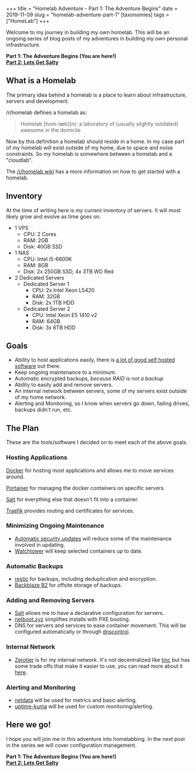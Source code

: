 +++
title = "Homelab Adventure - Part 1: The Adventure Begins"
date = 2019-11-09
slug = "homelab-adventure-part-1"
[taxonomies]
tags = ["HomeLab"]
+++

Welcome to my journey in building my own homelab. This will be an ongoing series of blog posts of my adventures in building my own personal infrastructure.

<!-- more -->

**Part 1: The Adventure Begins (You are here!)**  
[**Part 2: Lets Get Salty**](/posts/homelab-adventure-part-2/)

## What is a Homelab

The primary idea behind a homelab is a place to learn about infrastructure, servers and development.

/r/homelab defines a homelab as:

> Homelab \[hom-læb\](n): a laboratory of (usually slightly outdated) awesome in the domicile

Now by this definition a homelab should reside in a home. In my case part of my homelab will exist outside of my home, due to space and noise constraints. So my homelab is somewhere between a homelab and a "cloudlab".

The [/r/homelab wiki](https://www.reddit.com/r/homelab/wiki/introduction) has a more information on how to get started with a homelab.

## Inventory

At the time of writing here is my current inventory of servers. It will most likely grow and evolve as time goes on.

- 1 VPS
  - CPU: 2 Cores
  - RAM: 2GB
  - Disk: 40GB SSD
- 1 NAS
  - CPU: Intel i5-6600K
  - RAM: 8GB
  - Disk: 2x 250GB SSD, 4x 3TB WD Red
- 2 Dedicated Servers
  - Dedicated Server 1
    - CPU: 2x Intel Xeon L5420
    - RAM: 32GB
    - Disk: 2x 1TB HDD
  - Dedicated Server 2
    - CPU: Intel Xeon E5 1410 v2
    - RAM: 64GB
    - Disk: 3x 6TB HDD

## Goals

- Ability to host applications easily, there is [a lot of good self hosted software](https://github.com/awesome-selfhosted/awesome-selfhosted) out there.
- Keep ongoing maintenance to a minimum.
- Automatic encrypted backups, _because RAID is not a backup_
- Ability to easily add and remove servers.
- An internal network between servers, some of my servers exist outside of my home network.
- Alerting and Monitoring, so I know when servers go down, failing drives, backups didn't run, etc.

## The Plan

These are the tools/software I decided on to meet each of the above goals.

### Hosting Applications

[Docker](https://www.docker.com/) for hosting most applications and allows me to move services around.

[Portainer](https://www.portainer.io/) for managing the docker containers on specific servers.

[Salt](https://github.com/saltstack/salt) for everything else that doesn't fit into a container.

[Traefik](https://traefik.io/) provides routing and certificates for services.

### Minimizing Ongoing Maintenance

- [Automatic security updates](https://help.ubuntu.com/community/AutomaticSecurityUpdates) will reduce some of the maintenance involved in updating.
- [Watchtower](https://github.com/containrrr/watchtower) will keep selected containers up to date.

### Automatic Backups

- [restic](https://restic.net/) for backups, including deduplication and encryption.
- [Backblaze B2](https://www.backblaze.com/b2/cloud-storage.html) for offsite storage of backups.

### Adding and Removing Servers

- [Salt](https://github.com/saltstack/salt) allows me to have a declarative configuration for servers.
- [netboot.xyz](https://netboot.xyz/) simplifies installs with PXE booting.
- DNS for servers and services to ease container movement. This will be configured automatically or through [dnscontrol](https://github.com/StackExchange/dnscontrol).

### Internal Network

- [Zerotier](https://www.zerotier.com/) is for my internal network. It's not decentralized like [tinc](https://www.tinc-vpn.org/) but has some trade offs that make it easier to use, you can read more about it [here](http://adamierymenko.com/decentralization.html).

### Alerting and Monitoring

- [netdata](https://github.com/netdata/netdata) will be used for metrics and basic alerting.
- [uptime-kuma](https://github.com/louislam/uptime-kuma) will be used for custom monitoring/alerting.

## Here we go!

I hope you will join me in this adventure into homelabbing. In the next post in the series we will cover configuration management.

**Part 1: The Adventure Begins (You are here!)**  
[**Part 2: Lets Get Salty**](/posts/homelab-adventure-part-2/)
